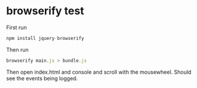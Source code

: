 # browserify test

First run

```js
npm install jquery-browserify
```

Then run

```js
browserify main.js > bundle.js
```

Then open index.html and console and scroll with the mousewheel. Should see the events being logged.
